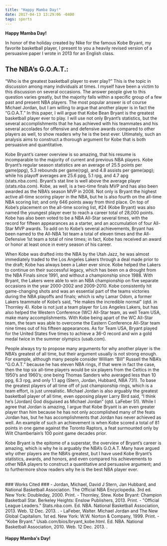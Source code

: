 ```yaml
---
title: "Happy Mamba Day!"
date: 2017-04-13 13:29:06 -0400
tags: sports
---
```

**Happy Mamba Day!**

In honor of the holiday created by Nike for the famous Kobe Bryant, my favorite basketball player, I present to you a<!--sep--> heavily revised version of a persuasive paper I wrote in 2013 for an English class.

## The NBA’s G.O.A.T.: ##
“Who is the greatest basketball player to ever play?” This is the topic in discussion among many individuals at times. I myself have been a victim to this discussion on several occasions. The answer people give to this question varies greatly, but the majority falls within a specific group of a few past and present NBA players. The most popular answer is of course Michael Jordan, but I am willing to argue that another player is in fact the “G.O.A.T.” In this paper, I will argue that Kobe Bean Bryant is the greatest basketball player ever to play. I will use not only Bryant’s statistics, but the several accomplishments that he has achieved with his teammates and his several accolades for offensive and defensive awards compared to other players as well, to show readers why he is the best ever. Ultimately, such an analysis aims to construct a thorough argument for Kobe that is both persuasive and quantitative.

Kobe Bryant’s career overview is so amazing, that his resume is incomparable to the majority of current and previous NBA players. Kobe Bryant’s regular season statistics are an average of 25.5 points per game(ppg), 5.3 rebounds per game(rpg), and 4.8 assists per game(apg); while his playoff averages are 25.6 ppg, 5.1 rpg, and 4.7 apg (stats.nba.com). Bryant’s stat line is well above the average player (stats.nba.com). Kobe, as well, is a two-time finals MVP and has also been awarded as the NBA’s season MVP in 2008. Not only is Bryant the highest active all-time scoring player in the NBA, but he is also fourth on the all-time NBA scoring list; and only 646 points away from third place. On top of Kobe’s placement on the all-time scoring list, #24 (Kobe Bryant) was also named the youngest player ever to reach a career total of 28,000 points. Kobe has also been voted to be a NBA All-Star several times, with the record for fifteen appearances as a starter, and an accumulation of four All-Star MVP awards. To add on to Kobe’s several achievements, Bryant has been named to the All-NBA 1st team a total of eleven times and the All-Defensive 1st team a total of nine times; in fact, Kobe has received an award or honor at least once in every season of his career.

When Kobe was drafted into the NBA by the Utah Jazz, he was almost immediately traded to the Los Angeles Lakers through a deal made prior to the draft; Kobe has always been a Laker ever since. Kobe helped the Lakers to continue on their successful legacy, which has been on a drought  from the NBA Finals since 1991, and without a championship since 1988. With  Bryant, the Lakers were able to win an NBA championship on five separate occasions in the year 2000-2002 and 2009-2010. Kobe consistently hit game-changing shots and was an essential part of the teams victories during the NBA playoffs and finals; which is why Lamar Odom, a former Lakers teammate of Kobe’s said, “He makes the incredible normal” (qtd. in Thornley 4). Kobe is not just a team player for Los Angeles Lakers, but has also helped the Western Conference (WC) All-Star team, as well Team USA, make many accomplishments. With Kobe being apart of the WC All-Star team, the team was able to overcome the Eastern Conference All-Star team nine times out of his fifteen appearances. As for Team USA, Bryant played for the United States five times to achieve a 36-0 record and win a gold medal twice in the summer olympics (usab.com).

People always try to propose many arguments for why another player is the NBA’s greatest of all time, but their argument usually is not strong enough. For example, although many people consider William “Bill” Russell the NBA’s “G.O.A.T.” because he has eleven NBA rings, if that were in fact the case, then the top six all-time players would be six players from the Celtics in the 1950’s and 1960’s; one being Thomas Sanders who averaged less than 10 ppg, 6.3 rpg, and only 1.1 apg (Stern, Jordan, Hubbard, NBA 731). To base the greatest players of all time off of just championship rings, which is a team effort, is just unrealistic. Michael Jordan is also arguably the greatest basketball player of all time, even opposing player Larry Bird said, “I think he’s [Jordan] God disguised as Michael Jordan” (qtd. LaFeber 51). While I agree that Jordan is amazing, I argue that Kobe Bryant is an even greater player than him because he has not only accomplished many of the feats Jordan has, but he has accomplishments that Jordan has never achieved as well. An example of such an achievement is when Kobe scored a total of 81 points in one game against the Toronto Raptors, a feat surmounted only by Wilt Chamberlain’s 100 point game decades prior.

Kobe Bryant is the epitome of a superstar, the overview of Bryant’s career is amazing, which is why he is arguably the NBA’s G.O.A.T. Many have argued why other players are the NBA’s greatest, but I have used Kobe Bryant’s statistics, awards, and honors, and even compared his achievements to other NBA players to construct a quantitative and persuasive argument; and to furthermore show readers why he is the best NBA player ever.

<br>
### Works Cited ###
- Jordan, Michael, David J Stern, Jan Hubbard, and National Basketball Association. The Official NBA Encyclopedia. 3rd ed. New York: Doubleday, 2000. Print.
- Thornley, Stew. Kobe Bryant: Champion Basketball Star. Berkeley Heights: Enslow Publishers, 2013. Print.
- "Official League Leaders." Stats.nba.com. Ed. NBA. National Basketball Association, 2013. Web. 12 Dec. 2013. <http://www.stats.nba.com/leadersGrid.html>.
- LaFeber, Walter. Michael Jordan and The New Global Capitalism. 1st ed. New York: W.W. Norton & Company, 1999. Print.
- "Kobe Bryant." Usab.com/bios/bryant_kobe.html. Ed. NBA. National Basketball Association, 2010. Web. 12 Dec. 2013. <http://www.usab.com/bios/bryant_kobe.html>.

#### Happy Mamba's Day!
